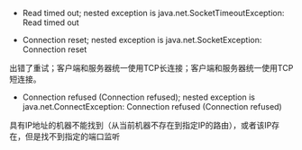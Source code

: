 - Read timed out; nested exception is java.net.SocketTimeoutException: Read timed out



- Connection reset; nested exception is java.net.SocketException: Connection reset

出错了重试；客户端和服务器统一使用TCP长连接；客户端和服务器统一使用TCP短连接。

- Connection refused (Connection refused); nested exception is java.net.ConnectException: Connection refused (Connection refused)

具有IP地址的机器不能找到（从当前机器不存在到指定IP的路由），或者该IP存在，但是找不到指定的端口监听































